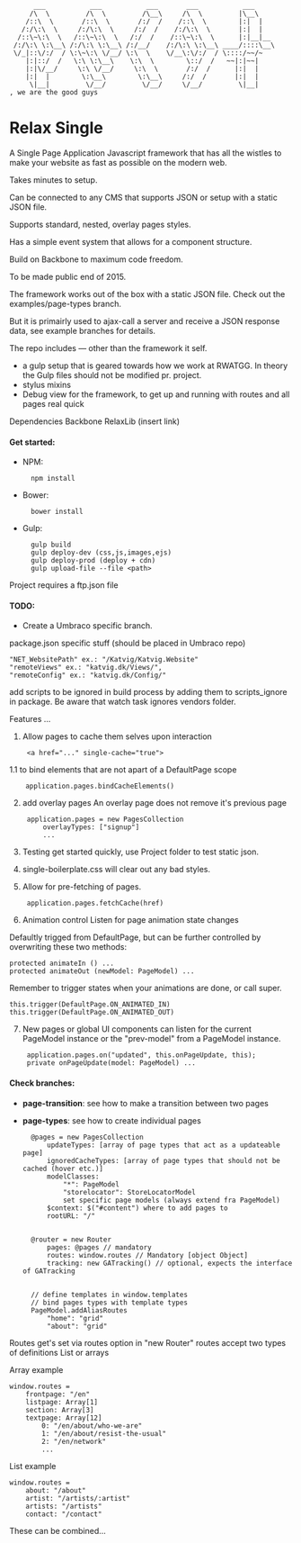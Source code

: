 




	      ___           ___           ___       ___           ___     
	     /\  \         /\  \         /\__\     /\  \         |\__\    
	    /::\  \       /::\  \       /:/  /    /::\  \        |:|  |   
	   /:/\:\  \     /:/\:\  \     /:/  /    /:/\:\  \       |:|  |   
	  /::\~\:\  \   /::\~\:\  \   /:/  /    /::\~\:\  \      |:|__|__ 
	 /:/\:\ \:\__\ /:/\:\ \:\__\ /:/__/    /:/\:\ \:\__\ ____/::::\__\
	 \/_|::\/:/  / \:\~\:\ \/__/ \:\  \    \/__\:\/:/  / \::::/~~/~   
	    |:|::/  /   \:\ \:\__\    \:\  \        \::/  /   ~~|:|~~|    
	    |:|\/__/     \:\ \/__/     \:\  \       /:/  /      |:|  |    
	    |:|  |        \:\__\        \:\__\     /:/  /       |:|  |    
	     \|__|         \/__/         \/__/     \/__/         \|__|    
	, we are the good guys


# Relax Single

A Single Page Application Javascript framework that has all the wistles to make your website as fast as possible on the modern web.

Takes minutes to setup.

Can be connected to any CMS that supports JSON or setup with a static JSON file.

Supports standard, nested, overlay pages styles.

Has a simple event system that allows for a component structure.

Build on Backbone to maximum code freedom.

To be made public end of 2015.





The framework works out of the box with a static JSON file. Check out the examples/page-types branch.

But it is primairly used to ajax-call a server and receive a JSON response data, see example branches for details.

The repo includes — other than the framework it self.
- a gulp setup that is geared towards how we work at RWATGG. In theory the Gulp files should not be modified pr. project.
- stylus mixins 
- Debug view for the framework, to get up and running with routes and all pages real quick

Dependencies
Backbone
RelaxLib (insert link)




#### Get started:

* NPM:

		npm install

* Bower:

		bower install

* Gulp:

		gulp build
		gulp deploy-dev (css,js,images,ejs)
		gulp deploy-prod (deploy + cdn)
		gulp upload-file --file <path> 


Project requires a ftp.json file



#### TODO:

* Create a Umbraco specific branch.


package.json specific stuff (should be placed in Umbraco repo)

	"NET_WebsitePath" ex.: "/Katvig/Katvig.Website"
	"remoteViews" ex.: "katvig.dk/Views/",
	"remoteConfig" ex.: "katvig.dk/Config/"

add scripts to be ignored in build process by adding them to scripts_ignore in package.
Be aware that watch task ignores vendors folder.

Features ...

1. Allow pages to cache them selves upon interaction

		<a href="..." single-cache="true">


1.1 to bind elements that are not apart of a DefaultPage scope
		
		application.pages.bindCacheElements()

2. add overlay pages
An overlay page does not remove it's previous page

		application.pages = new PagesCollection
			overlayTypes: ["signup"]
			...

3. Testing get started quickly, use Project folder to test static json.


4. single-boilerplate.css will clear out any bad styles.

5. Allow for pre-fetching of pages.

		application.pages.fetchCache(href)

6. Animation control
Listen for page animation state changes

Defaultly trigged from DefaultPage, but can be further controlled by overwriting these two methods:

	protected animateIn () ...
	protected animateOut (newModel: PageModel) ...

Remember to trigger states when your animations are done, or call super.
	
	this.trigger(DefaultPage.ON_ANIMATED_IN)
	this.trigger(DefaultPage.ON_ANIMATED_OUT)

7. New pages or global UI components can listen for the current PageModel instance or the "prev-model" from a PageModel instance.

		application.pages.on("updated", this.onPageUpdate, this);
		private onPageUpdate(model: PageModel) ...






#### Check branches:
* **page-transition**: see how to make a transition between two pages
* **page-types**: see how to create individual pages


		@pages = new PagesCollection
			updateTypes: [array of page types that act as a updateable page]
			ignoredCacheTypes: [array of page types that should not be cached (hover etc.)]
			modelClasses:
				"*": PageModel
				"storelocator": StoreLocatorModel
				set specific page models (always extend fra PageModel)
			$context: $("#content") where to add pages to
			rootURL: "/" 


		@router = new Router
			pages: @pages // mandatory
			routes: window.routes // Mandatory [object Object]
			tracking: new GATracking() // optional, expects the interface of GATracking


		// define templates in window.templates
		// bind pages types with template types
		PageModel.addAliasRoutes
			"home": "grid"
			"about": "grid"


Routes get's set via routes option in "new Router"
routes accept two types of definitions
List or arrays

Array example

	window.routes =
		frontpage: "/en"
		listpage: Array[1]
		section: Array[3]
		textpage: Array[12]
			0: "/en/about/who-we-are"
			1: "/en/about/resist-the-usual"
			2: "/en/network"
			...

List example
	
	window.routes =
		about: "/about"
		artist: "/artists/:artist"
		artists: "/artists"
		contact: "/contact"

These can be combined...
